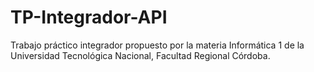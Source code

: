 # TP-Integrador-API
Trabajo práctico integrador propuesto por la materia Informática 1 de la Universidad Tecnológica Nacional, Facultad Regional Córdoba.
